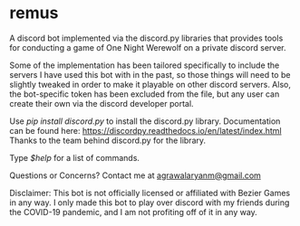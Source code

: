 # remus
A discord bot implemented via the discord.py libraries that provides tools for conducting a game of One Night Werewolf on a private discord server.

Some of the implementation has been tailored specifically to include the servers I have used this bot with in the past, so those things will need to be slightly tweaked in order to make it playable on other discord servers. Also, the bot-specific token has been excluded from the file, but any user can create their own via the discord developer portal.

Use *pip install discord.py* to install the discord.py library. Documentation can be found here: https://discordpy.readthedocs.io/en/latest/index.html Thanks to the team behind discord.py for the library.

Type *$help* for a list of commands.

Questions or Concerns? Contact me at agrawalaryanm@gmail.com

Disclaimer: This bot is not officially licensed or affiliated with Bezier Games in any way. I only made this bot to play over discord with my friends during the COVID-19 pandemic, and I am not profiting off of it in any way.
